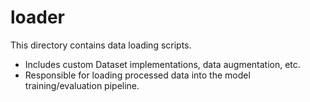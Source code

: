 # loader

This directory contains data loading scripts.

- Includes custom Dataset implementations, data augmentation, etc.
- Responsible for loading processed data into the model training/evaluation pipeline. 